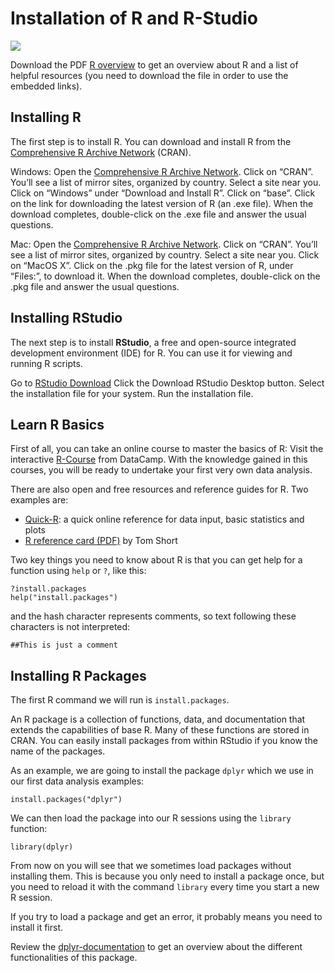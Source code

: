 # Installation of R and R-Studio


![](https://upload.wikimedia.org/wikipedia/commons/thumb/1/1b/R_logo.svg/200px-R_logo.svg.png)

Download the PDF [R overview](https://github.com/kirenz/first-steps-in-r/blob/master/R_overview.pdf) to get an overview about R and a list of helpful resources (you need to download the file in order to use the embedded links).

## Installing R

The first step is to install R. You can download and install R from
the [Comprehensive R Archive Network](https://cran.r-project.org/)
(CRAN). 

Windows:
Open the [Comprehensive R Archive Network](https://cran.r-project.org/). 
Click on “CRAN”. You’ll see a list of mirror sites, organized by country. 
Select a site near you. 
Click on “Windows” under “Download and Install R”. 
Click on “base”. 
Click on the link for downloading the latest version of R (an .exe file). 
When the download completes, double-click on the .exe file and answer the usual questions. 

Mac:
Open the [Comprehensive R Archive Network](https://cran.r-project.org/). 
Click on “CRAN”. 
You’ll see a list of mirror sites, organized by country. 
Select a site near you. 
Click on “MacOS X”. 
Click on the .pkg file for the latest version of R, under “Files:”, to download it. 
When the download completes, double-click on the .pkg file and answer the usual questions. 


## Installing RStudio

The next step is to install **RStudio**, a free and open-source integrated development environment (IDE) for R. You can use it for viewing and running R scripts. 

Go to [RStudio Download](https://www.rstudio.com/products/rstudio/#Desktop)
Click the Download RStudio Desktop button.
Select the installation file for your system.
Run the installation file.


## Learn R Basics

First of all, you can take an online course to master the basics of R: Visit the interactive [R-Course](https://www.datacamp.com/getting-started?step=2&track=r) from DataCamp. With the knowledge gained in this courses, you will be ready to undertake your first very own data analysis. 

There are also open and free resources and reference guides for R. Two examples are:

* [Quick-R](http://www.statmethods.net/): a quick online reference for data input, basic statistics and plots
* [R reference card (PDF)](https://cran.r-project.org/doc/contrib/Short-refcard.pdf) by Tom Short 

Two key things you need to know about R is that you can get help for a function using `help` or `?`, like this:
```{r,eval=FALSE}
?install.packages
help("install.packages")
```

and the hash character represents comments, so text following these
characters is not interpreted:

```{r}
##This is just a comment
```

## Installing R Packages

The first R command we will run is `install.packages`. 

An R package is a collection of functions, data, and documentation that extends the capabilities of base R. 
Many of these functions are stored in CRAN. You can easily install packages from within RStudio if you know
the name of the packages. 

As an example, we are going to install the
package `dplyr` which we use in our first data
analysis examples: 

```{r,eval=FALSE}
install.packages("dplyr")
```

We can then load the package into our R sessions using the `library` function:

```{r}
library(dplyr)
```

From now on you will see that we sometimes load packages without
installing them. This is because you only need to install a package once, 
but you need to reload it with the command `library` every time you start 
a new R session.

If you try to load a package and get an error, it probably means you need to
install it first.

Review the [dplyr-documentation](https://cran.r-project.org/web/packages/dplyr/vignettes/dplyr.html) to get an overview about the different functionalities of this package.

